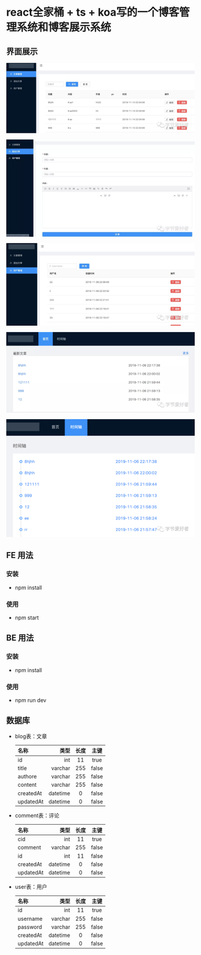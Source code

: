 <!--
 * @Author: your name
 * @Date: 2019-11-09 23:02:06
 * @LastEditTime: 2020-05-10 18:56:34
 * @LastEditors: Please set LastEditors
 * @Description: In User Settings Edit
 * @FilePath: /cms/README.md
 -->
# react全家桶 + ts + koa写的一个博客管理系统和博客展示系统

## 界面展示
![avatar](/static/640.jpeg)

![avatar](/static/641.png)

![avatar](/static/642.jpeg)

![avatar](/static/643.png)

![avatar](/static/644.png)


## FE 用法

### 安装
+ npm install

### 使用
+ npm start

## BE 用法
### 安装
+ npm install

### 使用
+ npm run dev

## 数据库
+ blog表：文章

    | 名称        | 类型    |  长度  |  主键 | 
    | --------   | -----:   | :----: | :----: |
    | id        | int      |   11    | true| 
    | title       | varchar      |   255    | false |
    | authore        | varchar      |   255    | false|
    | content        | varchar      |   255    | false|
    | createdAt        | datetime      |   0    | false|
    | updatedAt        | datetime      |   0    | false|

+ comment表：评论

    | 名称        | 类型    |  长度  |  主键 | 
    | --------   | -----:   | :----: | :----: |
    | cid        | int      |   11    | true| 
    | comment       | varchar      |   255    | false |
    | id        | int      |   11    | false|
    | createdAt        | datetime      |   0    | false|
    | updatedAt        | datetime      |   0    | false|

+ user表：用户

    | 名称        | 类型    |  长度  |  主键 | 
    | --------   | -----:   | :----: | :----: |
    | id        | int      |   11    | true| 
    | username       | varchar      |   255    | false |
    | password        | varchar      |   255    | false|
    | createdAt        | datetime      |   0    | false|
    | updatedAt        | datetime      |   0    | false|
